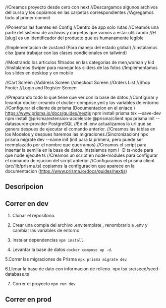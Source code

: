 //Creamos proyecto desde cero con next
//Descargamos algunos archivos del curso y los copiamos en las carpetas correspondientes
//Agregamos todo al primer commit

//Ponemos las fuentes en Config
//Dentro de app solo rutas
//Creamos una parte del sistema de archivos y carpetas que vamos a estar utilizando
//El [slug] es un identificador del producto que es humanamente legible

//Implementacion de zustand (Para manejo del estado global)
//instalamos clsx (para trabajar con las clases condicionales en tailwind)

//Mostrando los articulos filtrados en las categorias de men,woman y kid
//instalamos Swiper para manejar los sliders de las fotos
//Implementamos los slides en desktop y en mobile

//Cart Screen
//Address Screen
//checkout Screen
//Orders List
//Shop Footer
//Login and Register Screen

<!-- #git push -u origin main -->

//Preparando todo lo que tiene que ver con la base de datos
//Configurar y levantar docker creando el docker-compose.yml y las variables de entorno
//Configurar el cliente de prisma (Documentacion en el enlace )
https://www.prisma.io/docs/guides/nextjs
npm install prisma tsx --save-dev
npm install @prisma/extension-accelerate @prisma/client
npx prisma init --datasource-provider PostgreSQL
//En el .env actualizamos la url que se genera despues de ejecutar el comando anterior.
//Creamos las tablas en los Modelos y despues haremos las migraciones.(Sincronizacion)
npx prisma migrate dev --name init (init para la primera, pero puede ser reemplazado por el nombre que querramos)
//Creamos el script para insertar la semilla en la base de datos. Instalamos npm i -D ts-node para que node ejecute ts
//Creamos un script en node-modules para configurar el comando de ejucion del script anterior
//Configuramos el prisma client (src/lib/prisma.ts) copiamos la configuracion que aparece en la documentacion (https://www.prisma.io/docs/guides/nextjs)

<!-- Importante (En los scripts de node no utilizar las rutas de importacion con @ , porque no las reconoce) -->
<!-- Nota: para ejecutarlo debemos ir en la terminal a la ruta donde esta el seed y ejecutar npx tsc --init para crear un archivo de configuracion y asi se puedan hacer importaciones
desde el archivo del script.(al final use npx tsx src/seed/seed-database.ts para correr el script porque no me funciono con npm run seed-->

<!-- Nota: Si creamos las tablas en una app de terceros y despues en el proyecto ejecutamos (npx prisma db pull) podremos descargar los modelos con
sus respectivas relaciones y todo como lo hemos creado.Es util cuando ya tenemos una base de datos previamente creada-->

## Descripcion

## Correr en dev

1. Clonar el repositorio.

2. Crear una compia del archivo .env.template , renombrarlo a .env y cambiar las variables de entorno

3. Instalar dependencias `npm install`.

4. Levantar la base de datos `docker compose up -d`.

5.Correr las migraciones de Prisma `npx prisma migrate dev`

6.Llenar la base de dato con informacion de relleno. npx tsx src/seed/seed-database.ts

7. Correr el proyecto `npm run dev`

## Correr en prod
